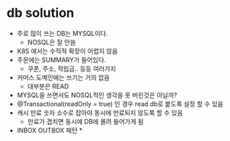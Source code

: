# db solution
* 주로 많이 쓰는 DB는 MYSQL이다.
  * NOSQL은 잘 안씀
* K8S 에서는 수직적 확장이 어렵지 않음
* 주문에는 SUMMARY가 들어있다.
  * 쿠폰, 주소, 적립금.. 등등 여러가지 
* 커머스 도메인에는 쓰기는 거의 없음
  * 대부분은 READ
* MYSQL을 쓰면서도 NOSQL적인 생각을 못 버린것은 아닐까?
* @Transactional(readOnly = true) 인 경우 read db로 붙도록 설정 할 수 있음
* 캐시 만료 숫자 소수로 잡아야 동시에 만료되지 않도록 할 수 있음
  * 만료가 겹치면 동시에 DB에 몰려 들어가게 됨
* INBOX OUTBOX 패턴
  * 